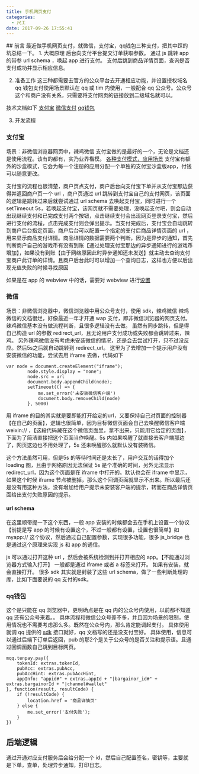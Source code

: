 ```yaml
---
title: 手机网页支付
categories:
  - 尺工
date: 2017-09-26 17:55:41
---
```

<p></p>
<!-- more -->
## 前言
最近做手机网页支付，就微信，支付宝，qq钱包三种支付，把其中踩的坑总结一下。
1. 大概原理
后台向支付平台提交订单获取参数。
通过 js 跳转 app 的带参 url schema ，唤起 app 进行支付。
支付后跳到商品详情页面，查询是否支付成功并显示相应信息。

2. 准备工作
这三种都需要去官方的公众平台去开通相应功能，并设置授权域名
qq 钱包支付使用场景默认在 qq 或 tim 内使用，一般配合 qq 公众号。公众号这个和商户没有关系，只需要将支付网页的链接放到二级域名就可以。

技术文档如下 
[支付宝](https://docs.open.alipay.com/203)
[微信支付](https://pay.weixin.qq.com/wiki/doc/api/H5.php?chapter=15_4)
[qq钱包](https://qpay.qq.com/qpaywiki/showdocument.php?pid=38&docid=164)

3. 开发流程

### 支付宝
场景：非微信浏览器网页中，辣鸡微信
支付宝做的是最好的一个，无论是文档还是使用流程。该有的都有，实乃业界楷模。
[各种支付模式，应用场景](https://openhome.alipay.com/developmentDocument.htm)
支付宝有额外的沙盒模式，它会为每一个注册的应用分配一个单独的支付宝沙盒版app，付钱可以随意更改。

支付宝的流程也很清楚，商户页点支付，商户后台向支付宝下单并从支付宝那边获得并返回商户页一个 url ，商户页通过 url 跳转到支付宝自己的支付网页，该页面的逻辑是跳转过来后就尝试通过 url schema 去唤起支付宝，同时进行一个 setTimeout 5s，若唤起支付宝，该网页就不需要处理，没唤起支付吧，则会自动出现继续支付和已完成支付两个按钮，点击继续支付会出现网页登录支付宝，然后进行支付的流程，点击完成支付则会弹出提示。当支付完成后，支付宝会自动跳转到商户后台指定页面，商户后台可以配置一个指定的支付后商品详情页面的 url ，用来显示商品支付详情。商品详情的数据需要两个判断，因为是异步的通知，首先判断商户自己的游戏币有没有到账【通过处理支付宝那边的异步通知进行的游戏币增加】，如果没有到账【由于网络原因此时异步通知还未发送】就主动去查询支付宝商户此订单的详情。且商户后台此时可以增加一个查询日志，这样也方便以后出现充值失败的时候寻找原因

如果是在 app 的 webview 中的话，需要对 webview 进行[设置](https://docs.open.alipay.com/203/107091/)

### 微信
场景：非微信浏览器中，微信浏览器中用公众号支付，使用 sdk，辣鸡微信
辣鸡微信的文档很烂，好像最近一年才开通 wap 支付，即非微信浏览器的网页支付。
辣鸡微信基本没有做流程判断，且很多逻辑没有去做。
虽然有同步跳转，但是得自己构造 url 的参数 redirect_url，且无论用户支付成功或失败都会跳转过来，辣鸡。
另外辣鸡微信没有考虑未安装微信的情况，还是会去尝试打开，只不过没反应。然后5s之后就自动跳转到 redirect_url。
这里为了去增加一个提示用户没有安装微信的功能，尝试去用 iframe 去做，代码如下
```
var node = document.createElement("iframe");
		node.style.display = "none";
		node.src = url
		document.body.appendChild(node);
		setTimeout(() => {
			me.set_error('未安装微信客户端')
			document.body.removeChild(node)
		}, 5000)
```
用 iframe 的目的其实就是要即能打开给定的url，又要保持自己对页面的控制器【在自己的页面】，逻辑也很简单，因为目标微信页面会自己去唤醒微信客户端 weixin:// ，【这段代码藏在这个微信页面里，拿不出来，只能用它给定的页面】，下面为了简洁直接把这个页面当作唤醒。5s 内如果唤醒了就直接去客户端那边了，网页这边也不用处理了，5s 还未唤醒那么就默认没有装微信。

这个方法虽然可用，但是5s 的等待时间还是太长了，用户交互的话得加个 loading 图，且由于网络原因无法保证 5s 是个准确的时间，另外无法显示 redirect_url，因为这个页面是在 iframe 中打开的。默认也会在 iframe 中显示，如果这个时候 iframe 节点被删掉，那么这个回调页面就显示不出来。所以最后还是没有用这种方法，没有增加给用户提示未安装客户端的提示，转而在商品详情页面给出支付失败原因的提示。

#### url schema
在这里顺带提一下这个东西，一般 app 安装的时候都会去在手机上设置一个协议【前提是写 app 的时候有设置这个，不过一般都有设置，设置也很简单】如 myapp:// 这个协议，然后通过自己配置参数，实现很多功能，很多 js_bridge 也是通过这个原理来实现 js 和 app 的通信。

js 可以通过打开这种 url ，然后会被系统检测到并打开相应的 app。【不能通过浏览器方式输入打开】
一般都是通过 iframe 或者 a 标签来打开。
如果有安装，就会直接打开。
很多 sdk 其实就是封装了这些 url schema，做了一些判断处理的库，比如下面要说的 qq 支付的sdk。

### qq钱包
这个是只能在 qq 浏览器中，更明确点是在 qq 内的公众号内使用，以前都不知道 qq 还有公众号来着。。
具体流程和微信公众号差不多，并且因为场景的限制，使用情况也不需要考虑那么多。既然在公众号内，那么肯定能调起支付。
具体使用就调 qq 提供的 [sdk](https://open.mobile.qq.com/sdk/qqapi.js?_bid=152) 接口就好，qq 文档写的还是没支付宝好。
具体使用，信息可以通过后端下订单后返回，pub 的那2个是关于公众号的是否关注和提示语。且通过回调函数自己跳到目标网页。
```
mqq.tenpay.pay({
	tokenId: extras.tokenId,
	pubAcc: extras.pubAcc,
	pubAccHint: extras.pubAccHint,
	appInfo: "appid#" + extras.appId + "|bargainor_id#" + extras.bargainorId + "|channel#wallet"
}, function(result, resultCode) {
	if (!resultCode) {
		location.href = '商品详情页'
	} else {
		me.set_error('支付失败');
	}
})
```

## 后端逻辑
通过开通对应支付服务后会给分配一个 id，然后自己配置签名，密钥等，主要就是下单，查单，处理异步通知，打印日志。
